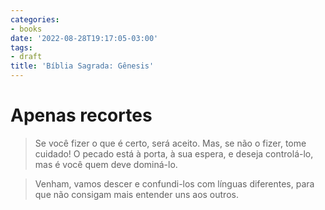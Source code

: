 ```yaml
---
categories:
- books
date: '2022-08-28T19:17:05-03:00'
tags:
- draft
title: 'Bíblia Sagrada: Gênesis'
---
```


# Apenas recortes

> Se você fizer o que é certo, será aceito. Mas, se não o fizer, tome cuidado! O pecado está à porta, à sua espera, e deseja controlá-lo, mas é você quem deve dominá-lo.

> Venham, vamos descer e confundi-los com línguas diferentes, para que não consigam mais entender uns aos outros.

